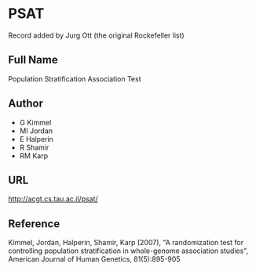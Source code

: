 # PSAT
Record added by Jurg Ott (the original Rockefeller list)

## Full Name
Population Stratification Association Test

## Author
* G Kimmel
* MI Jordan
* E Halperin
* R Shamir
* RM Karp

## URL
http://acgt.cs.tau.ac.il/psat/

## Reference
Kimmel, Jordan, Halperin, Shamir, Karp (2007), "A randomization test for controlling population stratification in whole-genome association studies", American Journal of Human Genetics, 81(5):895-905